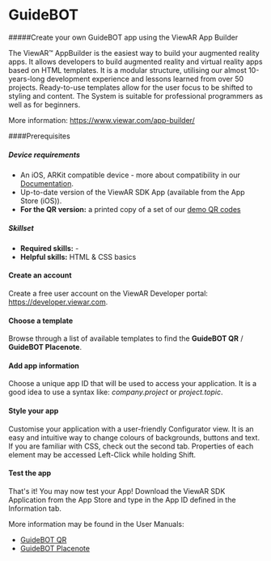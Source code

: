 # GuideBOT

#####Create your own GuideBOT app using the ViewAR App Builder

The ViewAR™ AppBuilder is the easiest way to build your augmented reality apps. It allows developers to build augmented reality and virtual reality apps based on HTML templates. It is a modular structure, utilising our almost 10-years-long development experience and lessons learned from over 50 projects. Ready-to-use templates allow for the user focus to be shifted to styling and content. The System is suitable for professional programmers as well as for beginners.

More information: https://www.viewar.com/app-builder/

####Prerequisites

##### Device requirements

* An iOS, ARKit compatible device  - more about compatibility in our [Documentation](https://viewar.gitbooks.io/sdk-documentation/hardware.html#supported-hardware).  
* Up-to-date version of the ViewAR SDK App (available from the App Store (iOS)).
* **For the QR version:** a printed copy of a set of our [demo QR codes](http://www.viewar.com/wp-content/uploads/2018/12/GuideBOT-QRcodes-1.pdf)

##### Skillset

* **Required skills:** -
* **Helpful skills:** HTML & CSS basics

#### Create an account
Create a free user account on the ViewAR Developer portal: https://developer.viewar.com.

#### Choose a template

Browse through a list of available templates to find the **GuideBOT QR** / **GuideBOT Placenote**.

#### Add app information
Choose a unique app ID that will be used to access your application. It is a good idea to use a syntax like: _company.project_ or _project.topic_.

#### Style your app
Customise your application with a user-friendly Configurator view. It is an easy and intuitive way to change colours of backgrounds, buttons and text. If you are familiar with CSS, check out the second tab. Properties of each element may be accessed Left-Click while holding Shift.

#### Test the app
That's it! You may now test your App! Download the ViewAR SDK Application from the App Store and type in the App ID defined in the Information tab.

More information may be found in the User Manuals:
* [GuideBOT QR](tutorials/guidebot/guidebot-qr.md)
* [GuideBOT Placenote](tutorials/guidebot/guidebot-qr/manual-placenote.md)